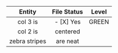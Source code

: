 | Entity        | File Status   | Level  |
|:-------------:|:-------------:|:------:|
| col 3 is      | - [X] Yes        |  GREEN |
| col 2 is      | centered      |        |
| zebra stripes | are neat      |        |

